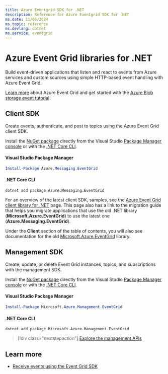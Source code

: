```yaml
---
title: Azure Eventgrid SDK for .NET
description: Reference for Azure Eventgrid SDK for .NET
ms.date: 11/06/2024
ms.topic: reference
ms.devlang: dotnet
ms.service: eventgrid
---
```

# Azure Event Grid libraries for .NET
Build event-driven applications that listen and react to events from Azure services and custom sources using simple HTTP-based event handling with Azure Event Grid.

[Learn more](/azure/event-grid/overview) about Azure Event Grid and get started with the [Azure Blob storage event tutorial](/azure/event-grid/blob-event-quickstart-portal). 

## Client SDK

Create events, authenticate, and post to topics using the Azure Event Grid client SDK.

Install the [NuGet package](https://www.nuget.org/packages/Azure.Messaging.EventGrid/) directly from the Visual Studio [Package Manager console][PackageManager] or with the [.NET Core CLI][DotNetCLI].

#### Visual Studio Package Manager

```powershell
Install-Package Azure.Messaging.EventGrid
```

#### .NET Core CLI

```dotnetcli
dotnet add package Azure.Messaging.EventGrid
```

For an overview of the latest client SDK, samples, see the [Azure Event Grid client library for .NET](https://github.com/Azure/azure-sdk-for-net/tree/main/sdk/eventgrid/Azure.Messaging.EventGrid) page. This page also has a link to the migration guide that helps you migrate applications that use the old .NET library (**Microsoft.Azure.EventGrid**) to use the latest one (**Azure.Messaging.EventGrid**).

Under the **Client** section of the table of contents, you will also see documentation for the old [Microsoft.Azure.EventGrid](/dotnet/api/microsoft.azure.eventgrid) library. 


## Management SDK

Create, update, or delete Event Grid instances, topics, and subscriptions with the management SDK.

Install the [NuGet package](https://www.nuget.org/packages/Microsoft.Azure.Management.EventGrid) directly from the Visual Studio [Package Manager console][PackageManager] or with the [.NET Core CLI][DotNetCLI].


#### Visual Studio Package Manager

```powershell
Install-Package Microsoft.Azure.Management.EventGrid
```

#### .NET Core CLI

```dotnetcli
dotnet add package Microsoft.Azure.Management.EventGrid
```

> [!div class="nextstepaction"]
> [Explore the management APIs](/dotnet/api/overview/azure/eventgrid/management)

## Learn more

- [Receive events using the Event Grid SDK](/azure/event-grid/receive-events)

[PackageManager]: /nuget/tools/package-manager-console
[DotNetCLI]: /dotnet/core/tools/dotnet-add-package